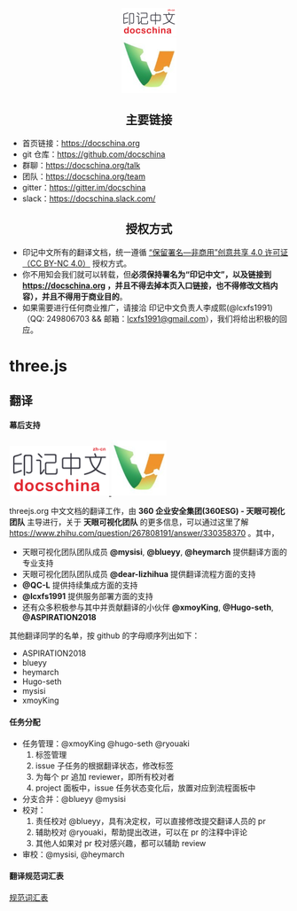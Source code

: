 <div align="center">
  <a href="https://docschina.org">
    <img width="100" src="site.png">
  </a>
  <br>
  <a href="http://falcon.360es.cn">
    <img width="100" src="skyeye.jpeg">
  </a>
</div>

<h2 align="center">主要链接</h2>

* 首页链接：https://docschina.org
* git 仓库：https://github.com/docschina
* 群聊：https://docschina.org/talk
* 团队：https://docschina.org/team
* gitter：https://gitter.im/docschina
* slack：https://docschina.slack.com/

<h2 align="center">授权方式</h2>

- 印记中文所有的翻译文档，统一遵循 [“保留署名—非商用”创意共享 4.0 许可证（CC BY-NC 4.0）](https://creativecommons.org/licenses/by-nc/4.0/deed.zh) 授权方式。
- 你不用知会我们就可以转载，但**必须保持署名为“印记中文”，以及链接到 https://docschina.org ，并且不得去掉本页入口链接，也不得修改文档内容），并且不得用于商业目的**。
- 如果需要进行任何商业推广，请接洽 印记中文负责人李成熙(@lcxfs1991)（QQ: 249806703 && 邮箱：lcxfs1991@gmail.com），我们将给出积极的回应。


three.js
========

## 翻译 ##

#### 幕后支持
<a href="https://docschina.org">
  <img width="180" src="site.png">
</a>
<a href="http://falcon.360es.cn">
  <img width="100" src="skyeye.jpeg">
</a>

threejs.org 中文文档的翻译工作，由 **360 企业安全集团(360ESG) - 天眼可视化团队** 主导进行，关于 **天眼可视化团队** 的更多信息，可以通过这里了解 https://www.zhihu.com/question/267808191/answer/330358370 。其中，

- 天眼可视化团队团队成员 **@mysisi**, **@blueyy**, **@heymarch** 提供翻译方面的专业支持
- 天眼可视化团队团队成员 **@dear-lizhihua** 提供翻译流程方面的支持
- **@QC-L** 提供持续集成方面的支持
- **@lcxfs1991** 提供服务部署方面的支持
- 还有众多积极参与其中并贡献翻译的小伙伴 **@xmoyKing**, **@Hugo-seth**, **@ASPIRATION2018**

其他翻译同学的名单，按 github 的字母顺序列出如下：

- ASPIRATION2018
- blueyy
- heymarch
- Hugo-seth
- mysisi
- xmoyKing

#### 任务分配

- 任务管理：@xmoyKing @hugo-seth @ryouaki
  1. 标签管理
  2. issue 子任务的根据翻译状态，修改标签
  3. 为每个 pr 追加 reviewer，即所有校对者
  4. project 面板中，issue 任务状态变化后，放置对应到流程面板中
- 分支合并：@blueyy @mysisi
- 校对：
  1. 责任校对 @blueyy，具有决定权，可以直接修改提交翻译人员的 pr
  2. 辅助校对 @ryouaki，帮助提出改进，可以在 pr 的注释中评论
  3. 其他人如果对 pr 校对感兴趣，都可以辅助 review
- 审校：@mysisi, @heymarch

#### 翻译规范词汇表
[规范词汇表](https://github.com/docschina/threejs.org/wiki/%E8%A7%84%E8%8C%83%E8%AF%8D%E6%B1%87%E8%A1%A8)
